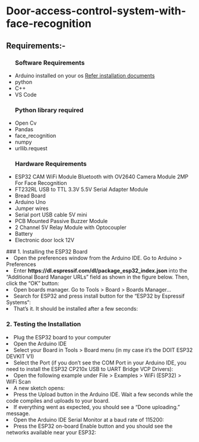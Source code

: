 # Door-access-control-system-with-face-recognition

## Requirements:-
<ul>
  <h3>Software Requirements</h3>
  <li>Arduino installed on your os <a href= "https://linoxide.com/how-to-install-arduino-ide-on-ubuntu-20-04/">Refer installation documents</a></li>
  <li>python</li>
  <li>C++</li>
  <li>VS Code</li>
</ul>
<ul>
  <h3>Python library required</h3>
  <li>Open Cv</li>
  <li>Pandas</li>
  <li>face_recognition</li>
  <li>numpy</li>
  <li>urllib.request</li>
</ul>
<ul>
  <h3>Hardware Requirements</h3>
  <li>ESP32 CAM WiFi Module Bluetooth with OV2640 Camera Module 2MP For Face Recognition</li>
  <li>FT232RL USB to TTL 3.3V 5.5V Serial Adapter Module</li>
  <li>Bread Board</li>
  <li>Arduino Uno</li>
  <li>Jumper wires</li>
  <li>Serial port USB cable 5V mini </li>
  <li>PCB Mounted Passive Buzzer Module</li>
  <li>2 Channel 5V Relay Module with Optocoupler</li>
  <li>Battery</li>
  <li>Electronic door lock 12V</li>
</ul>
### 1. Installing the ESP32 Board
<li>Open the preferences window from the Arduino IDE. Go to Arduino > Preferences</li>
<li>Enter <b>https://dl.espressif.com/dl/package_esp32_index.json</b> into the “Additional Board Manager URLs” field as shown in the figure below. Then, click the “OK” button:</li>
<li>Open boards manager. Go to Tools > Board > Boards Manager…</li>
<li>Search for ESP32 and press install button for the “ESP32 by Espressif Systems“:</li>
<li>That’s it. It should be installed after a few seconds:</li>

### 2. Testing the Installation
<li>Plug the ESP32 board to your computer</li>
<li>Open the Arduino IDE</li>
<li>Select your Board in Tools > Board menu (in my case it’s the DOIT ESP32 DEVKIT V1)</li>
<li>Select the Port (if you don’t see the COM Port in your Arduino IDE, you need to install the ESP32 CP210x USB to UART Bridge VCP Drivers):</li>
<li>Open the following example under File > Examples > WiFi (ESP32) > WiFi Scan</li>
<li>A new sketch opens:</li>
<li>Press the Upload button in the Arduino IDE. Wait a few seconds while the code compiles and uploads to your board.</li>
<li>If everything went as expected, you should see a “Done uploading.” message.</li>
<li>Open the Arduino IDE Serial Monitor at a baud rate of 115200:</li>
<li>Press the ESP32 on-board Enable button and you should see the networks available near your ESP32:</li>

